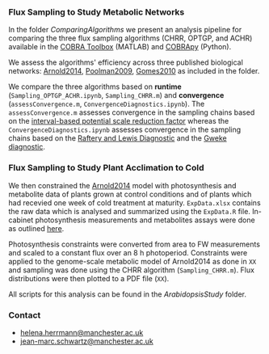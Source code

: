### Flux Sampling to Study Metabolic Networks 

In the folder *ComparingAlgorithms* we present an analysis pipeline for comparing the three flux sampling algorithms (CHRR, OPTGP, and ACHR) available in the [COBRA Toolbox](https://opencobra.github.io/cobratoolbox/stable/) (MATLAB) and [COBRApy](https://cobrapy.readthedocs.io/en/latest/) (Python). 

We assess the algorithms' efficiency across three published biological networks: [Arnold2014](https://www.ncbi.nlm.nih.gov/pubmed/24808102), [Poolman2009](http://www.plantphysiol.org/content/151/3/1570), [Gomes2010](http://www.plantphysiol.org/content/152/2/579) as included in the folder. 

We compare the three algorithms based on **runtime** (`Sampling_OPTGP_ACHR.ipynb`, `Sampling_CHRR.m`) and **convergence** (`assessConvergence.m`, `ConvergenceDiagnostics.ipynb`). 
The `assessConvergence.m` assesses convergence in the sampling chains based on the [interval-based potential scale reduction factor](http://www.stat.columbia.edu/~gelman/research/published/brooksgelman2.pdf) whereas the `ConvergenceDiagnostics.ipynb` assesses convergence in the sampling chains based on the [Raftery and Lewis Diagnostic](https://pdfs.semanticscholar.org/0daf/54c4b59fd2c362de822de0ffdab84f49c6fd.pdf) and the [Gweke diagnostic](https://pdfs.semanticscholar.org/2e86/50b01dd557ffb15113c795536ea7c6ab1088.pdf). 


### Flux Sampling to Study Plant Acclimation to Cold 

We then constrained the [Arnold2014](https://www.ncbi.nlm.nih.gov/pubmed/24808102) model with photosynthesis and metabolite data of plants grown at control conditions and of plants which had recevied one week of cold treatment at maturity. `ExpData.xlsx` contains the raw data which is analysed and summarized using the `ExpData.R` file. In-cabinet photosynthesis measurements and metabolites assays were done as outlined [here](https://www.ncbi.nlm.nih.gov/pubmed/27440755).

Photosynthesis constraints were converted from area to FW measurements and scaled to a constant flux over an 8 h photoperiod. Constraints were applied to the genome-scale metabolic model of Arnold2014 as done in `XX` and sampling was done using the CHRR algorithm (`Sampling_CHRR.m`). Flux distributions were then plotted to a PDF file (`XX`). 

All scripts for this analysis can be found in the *ArabidopsisStudy* folder. 

### Contact
- helena.herrmann@manchester.ac.uk 
- jean-marc.schwartz@manchester.ac.uk
